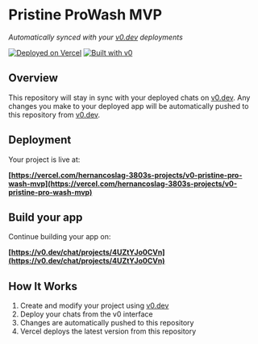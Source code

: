 # Pristine ProWash MVP

*Automatically synced with your [v0.dev](https://v0.dev) deployments*

[![Deployed on Vercel](https://img.shields.io/badge/Deployed%20on-Vercel-black?style=for-the-badge&logo=vercel)](https://vercel.com/hernancoslag-3803s-projects/v0-pristine-pro-wash-mvp)
[![Built with v0](https://img.shields.io/badge/Built%20with-v0.dev-black?style=for-the-badge)](https://v0.dev/chat/projects/4UZtYJo0CVn)

## Overview

This repository will stay in sync with your deployed chats on [v0.dev](https://v0.dev).
Any changes you make to your deployed app will be automatically pushed to this repository from [v0.dev](https://v0.dev).

## Deployment

Your project is live at:

**[https://vercel.com/hernancoslag-3803s-projects/v0-pristine-pro-wash-mvp](https://vercel.com/hernancoslag-3803s-projects/v0-pristine-pro-wash-mvp)**

## Build your app

Continue building your app on:

**[https://v0.dev/chat/projects/4UZtYJo0CVn](https://v0.dev/chat/projects/4UZtYJo0CVn)**

## How It Works

1. Create and modify your project using [v0.dev](https://v0.dev)
2. Deploy your chats from the v0 interface
3. Changes are automatically pushed to this repository
4. Vercel deploys the latest version from this repository